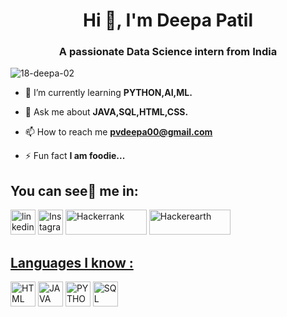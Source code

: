 <h1 align="center">Hi 👋, I'm Deepa Patil</h1>
<h3 align="center">A passionate Data Science intern from India</h3>

<p align="left"> <img src="https://komarev.com/ghpvc/?username=18-deepa-02&label=Profile%20views&color=0e75b6&style=flat" alt="18-deepa-02" /> </p>

- 🌱 I’m currently learning **PYTHON,AI,ML.**

- 💬 Ask me about **JAVA,SQL,HTML,CSS.**

- 📫 How to reach me **pvdeepa00@gmail.com**

- ⚡ Fun fact **I am foodie...**



<h2 align="left">You can see👀 me in:</h2>
<p align="left">
<a href="https://linkedin.com/in/deepa-patil-123151236" target="blank"><img src="https://user-images.githubusercontent.com/121683172/230781072-cf7ca562-c58d-4103-88cb-1d903129fc6d.png" alt="linkedin" width="40" height="40"></a>
<a href="https://instagram.com/_deeps_vp_" target="blank"><img src="https://user-images.githubusercontent.com/121683172/230781568-e1d8af23-99e2-427c-873d-f03245a9d0e3.png" alt="Instagram" width="40" height="40"></a>
<a href="https://www.hackerrank.com/pvdeepa00" target="blank"><img src="https://user-images.githubusercontent.com/121683172/230781896-d9f30924-c3ea-4a49-8a73-dadc885347a8.png" alt="Hackerrank" width="130" height="40"></a>
<a href="https://www.hackerearth.com/@pvdeepa00" target="blank"><img src="https://user-images.githubusercontent.com/121683172/230782082-ed186c43-ad0b-4b82-850d-6899125281f2.png" alt="Hackerearth"  width="130" height="40"</a><br>
<h2 align="left">Languages I know :</h2>
<a href="https://www.w3schools.com/html" target="blank"><img src="https://user-images.githubusercontent.com/121683172/230787378-41404069-7fc6-4ffb-b1c3-bdfb4d076e0c.png" alt="HTML" width="40" height="40"></a>
<a href="https://www.w3schools.com/java" target="blank"><img src="https://user-images.githubusercontent.com/121683172/230787534-3a0148a9-e4cc-4503-8c94-782eb0f0def0.png" alt="JAVA" width="40" height="40"></a>
<a href="https://www.w3schools.com/python" target="blank"><img src="https://user-images.githubusercontent.com/121683172/230787728-b99dc987-9fe8-4845-aa1e-42ff2b63d7e2.png" alt="PYTHON" width="40" height="40"></a>
<a href="https://www.w3schools.com/mysql" target="blank"><img src="https://user-images.githubusercontent.com/121683172/230788000-874b6a73-923b-4c2a-9771-69341290ab05.png" alt="SQL" width="40" height="40"></a>
